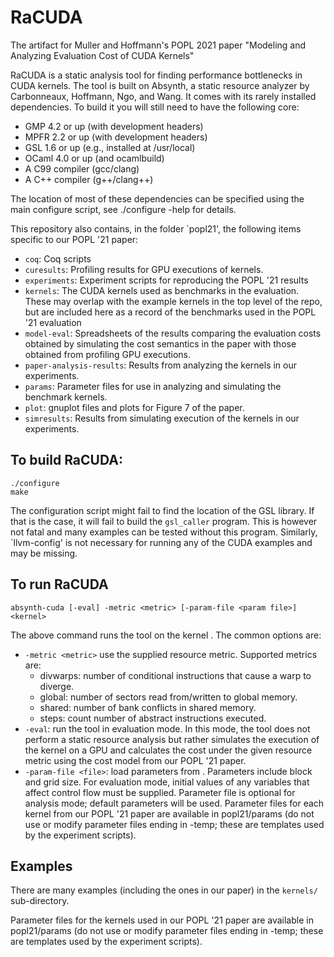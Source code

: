 # RaCUDA
The artifact for Muller and Hoffmann's POPL 2021 paper "Modeling and Analyzing Evaluation Cost of CUDA Kernels"

RaCUDA is a static analysis tool for finding performance bottlenecks in
CUDA kernels. The tool is built on Absynth, a static resource analyzer
by Carbonneaux, Hoffmann, Ngo, and Wang. It comes with 
its rarely installed dependencies.  To build it you will still need to 
have the following core:
  
  * GMP 4.2 or up (with development headers)
  * MPFR 2.2 or up (with development headers)
  * GSL 1.6 or up (e.g., installed at /usr/local)
  * OCaml 4.0 or up (and ocamlbuild)
  * A C99 compiler (gcc/clang)
  * A C++ compiler (g++/clang++)

The location of most of these dependencies can be specified using
the main configure script, see ./configure -help for details.

This repository also contains, in the folder `popl21', the following
items specific to our POPL '21 paper:

  * `coq`: Coq scripts
  * `curesults`: Profiling results for GPU executions of kernels.
  * `experiments`: Experiment scripts for reproducing the POPL '21
    results
  * `kernels`: The CUDA kernels used as benchmarks in the evaluation.
    These may overlap with the example kernels in the top level of the
    repo, but are included here as a record of the benchmarks used in
    the POPL '21 evaluation
  * `model-eval`: Spreadsheets of the results comparing the evaluation
    costs obtained by simulating the cost semantics in the paper with
    those obtained from profiling GPU executions.
  * `paper-analysis-results`: Results from analyzing the kernels in our
    experiments.
  * `params`: Parameter files for use in analyzing and simulating the
     benchmark kernels.
  * `plot`: gnuplot files and plots for Figure 7 of the paper.
  * `simresults`: Results from simulating execution of the kernels in
    our experiments.

## To build RaCUDA:

    ./configure
    make

The configuration script might fail to find the location of the GSL
library.  If that is the case, it will fail to build the `gsl_caller`
program.  This is however not fatal and many examples can be tested
without this program.  Similarly, `llvm-config' is not necessary for
running any of the CUDA examples and may be missing.

## To run RaCUDA

    absynth-cuda [-eval] -metric <metric> [-param-file <param file>] <kernel>

The above command runs the tool on the kernel <kernel>. The common options are:
  * `-metric <metric>` use the supplied resource metric. Supported metrics are:
       - divwarps: number of conditional instructions that cause a warp to diverge.
       - global: number of sectors read from/written to global memory.
       - shared: number of bank conflicts in shared memory. 
       - steps: count number of abstract instructions executed.
  * `-eval`: run the tool in evaluation mode. In this mode, the tool does not
    perform a static resource analysis but rather simulates the execution of the
    kernel on a GPU and calculates the cost under the given resource metric using
    the cost model from our POPL '21 paper.
  * `-param-file <file>`: load parameters from <file>. Parameters include block
    and grid size. For evaluation mode, initial values of any variables that
    affect control flow must be supplied. Parameter file is optional for
    analysis mode; default parameters will be used. Parameter files for each
    kernel from our POPL '21 paper are available in popl21/params (do not use or
    modify parameter files ending in -temp; these are templates used by the
    experiment scripts).

## Examples

There are many examples (including the ones in our paper) in the
`kernels/` sub-directory.

Parameter files for the kernels used in our POPL '21 paper are available in
popl21/params (do not use or modify parameter files ending in -temp;
these are templates used by the experiment scripts).
